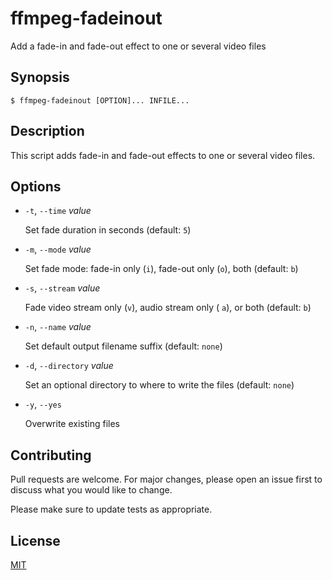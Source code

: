 # ffmpeg-fadeinout

Add a fade-in and fade-out effect to one or several video files


## Synopsis

```console
$ ffmpeg-fadeinout [OPTION]... INFILE...
```


## Description

This script adds fade-in and fade-out effects to one or several video files.


## Options

+ `-t`, `--time` _value_

  Set fade duration in seconds (default: `5`)

+ `-m`, `--mode` _value_

  Set fade mode: fade-in only (`i`), fade-out only (`o`), both (default: `b`)

+ `-s`, `--stream` _value_

  Fade video stream only (`v`), audio stream only ( `a`), or both (default: `b`)

+ `-n`, `--name` _value_

  Set default output filename suffix (default: `none`)

+ `-d`, `--directory` _value_

  Set an optional directory to where to write the files (default: `none`)

+ `-y`, `--yes`

  Overwrite existing files


## Contributing

Pull requests are welcome. For major changes, please open an issue first to discuss what you would like to change.

Please make sure to update tests as appropriate.


## License

[MIT](https://choosealicense.com/licenses/mit/)
